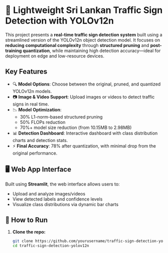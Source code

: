  # 🚦 Lightweight Sri Lankan Traffic Sign Detection with YOLOv12n

This project presents a **real-time traffic sign detection system** built using a streamlined version of the YOLOv12n object detection model. It focuses on **reducing computational complexity** through **structured pruning** and **post-training quantization**, while maintaining high detection accuracy—ideal for deployment on edge and low-resource devices.

##  Key Features

- 🔍 **Model Options**: Choose between the original, pruned, and quantized YOLOv12n models.
- 📷 **Image & Video Support**: Upload images or videos to detect traffic signs in real time.
- 📉 **Model Optimization**:
  - 30% L1-norm-based structured pruning
  - 50% FLOPs reduction
  - 70%+ model size reduction (from 10.15MB to 2.98MB)
- 📊 **Detection Dashboard**: Interactive dashboard with class distribution charts and detection stats.
- ⚡ **Final Accuracy**: 78% after quantization, with minimal drop from the original performance.

## 🖥️ Web App Interface

Built using **Streamlit**, the web interface allows users to:
- Upload and analyze images/videos
- View detected labels and confidence levels
- Visualize class distributions via dynamic bar charts

## 🚀 How to Run

1. **Clone the repo:**
   ```bash
   git clone https://github.com/yourusername/traffic-sign-detection-yolov12n.git
   cd traffic-sign-detection-yolov12n
